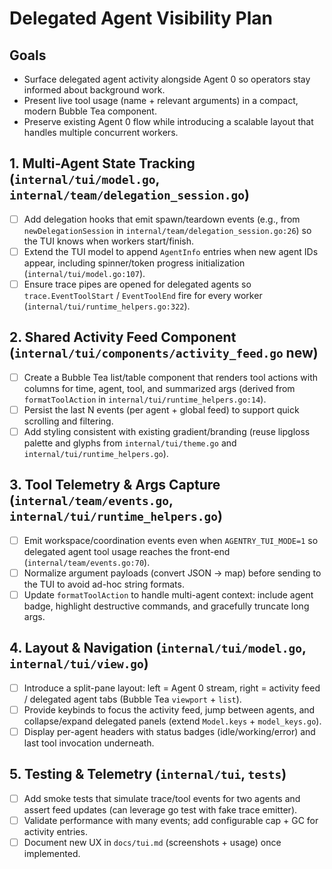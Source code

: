 # Delegated Agent Visibility Plan

## Goals
- Surface delegated agent activity alongside Agent 0 so operators stay informed about background work.
- Present live tool usage (name + relevant arguments) in a compact, modern Bubble Tea component.
- Preserve existing Agent 0 flow while introducing a scalable layout that handles multiple concurrent workers.

## 1. Multi-Agent State Tracking (`internal/tui/model.go`, `internal/team/delegation_session.go`)
- [ ] Add delegation hooks that emit spawn/teardown events (e.g., from `newDelegationSession` in `internal/team/delegation_session.go:26`) so the TUI knows when workers start/finish.
- [ ] Extend the TUI model to append `AgentInfo` entries when new agent IDs appear, including spinner/token progress initialization (`internal/tui/model.go:107`).
- [ ] Ensure trace pipes are opened for delegated agents so `trace.EventToolStart` / `EventToolEnd` fire for every worker (`internal/tui/runtime_helpers.go:322`).

## 2. Shared Activity Feed Component (`internal/tui/components/activity_feed.go` new)
- [ ] Create a Bubble Tea list/table component that renders tool actions with columns for time, agent, tool, and summarized args (derived from `formatToolAction` in `internal/tui/runtime_helpers.go:14`).
- [ ] Persist the last N events (per agent + global feed) to support quick scrolling and filtering.
- [ ] Add styling consistent with existing gradient/branding (reuse lipgloss palette and glyphs from `internal/tui/theme.go` and `internal/tui/runtime_helpers.go`).

## 3. Tool Telemetry & Args Capture (`internal/team/events.go`, `internal/tui/runtime_helpers.go`)
- [ ] Emit workspace/coordination events even when `AGENTRY_TUI_MODE=1` so delegated agent tool usage reaches the front-end (`internal/team/events.go:70`).
- [ ] Normalize argument payloads (convert JSON → map) before sending to the TUI to avoid ad-hoc string formats.
- [ ] Update `formatToolAction` to handle multi-agent context: include agent badge, highlight destructive commands, and gracefully truncate long args.

## 4. Layout & Navigation (`internal/tui/model.go`, `internal/tui/view.go`)
- [ ] Introduce a split-pane layout: left = Agent 0 stream, right = activity feed / delegated agent tabs (Bubble Tea `viewport` + `list`).
- [ ] Provide keybinds to focus the activity feed, jump between agents, and collapse/expand delegated panels (extend `Model.keys` + `model_keys.go`).
- [ ] Display per-agent headers with status badges (idle/working/error) and last tool invocation underneath.

## 5. Testing & Telemetry (`internal/tui`, `tests`)
- [ ] Add smoke tests that simulate trace/tool events for two agents and assert feed updates (can leverage go test with fake trace emitter).
- [ ] Validate performance with many events; add configurable cap + GC for activity entries.
- [ ] Document new UX in `docs/tui.md` (screenshots + usage) once implemented.
